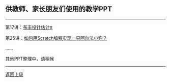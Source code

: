 ## 供教师、家长朋友们使用的教学PPT
---


 第17讲：[布丰投针估计π](PPT/Lec17-Buffon.pptx)

 第25讲：[如何用Scratch编程实现一只阿尔法小狗？](PPT/Lec25-MiniAlphaGo.pptx)

......

其他PPT整理中，请稍候


---

[返回上级](index.md)

